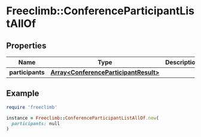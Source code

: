 # Freeclimb::ConferenceParticipantListAllOf

## Properties

| Name | Type | Description | Notes |
| ---- | ---- | ----------- | ----- |
| **participants** | [**Array&lt;ConferenceParticipantResult&gt;**](ConferenceParticipantResult.md) |  | [optional] |

## Example

```ruby
require 'freeclimb'

instance = Freeclimb::ConferenceParticipantListAllOf.new(
  participants: null
)
```

